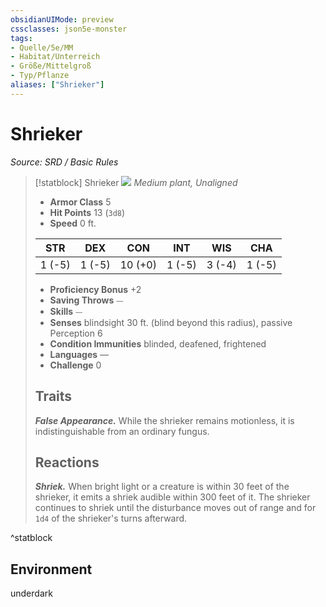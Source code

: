 ```yaml
---
obsidianUIMode: preview
cssclasses: json5e-monster
tags:
- Quelle/5e/MM
- Habitat/Unterreich
- Größe/Mittelgroß
- Typ/Pflanze
aliases: ["Shrieker"]
---
```

# Shrieker
*Source: SRD / Basic Rules*  

> [!statblock] Shrieker
> ![](compendium/bestiary/plant/token/shrieker.png#token)
> *Medium plant, Unaligned*
> 
> - **Armor Class** 5 
> - **Hit Points** 13 (`3d8`)
> - **Speed** 0 ft.
> 
> |STR|DEX|CON|INT|WIS|CHA|
> |:---:|:---:|:---:|:---:|:---:|:---:|
> | 1 (-5)| 1 (-5)|10 (+0)| 1 (-5)| 3 (-4)| 1 (-5)|
> 
> - **Proficiency Bonus** +2
> - **Saving Throws** ⏤
> - **Skills** ⏤
> - **Senses** blindsight 30 ft. (blind beyond this radius), passive Perception 6
> - **Condition Immunities** blinded, deafened, frightened
> - **Languages** —
> - **Challenge** 0
> 
> ## Traits
> 
> ***False Appearance.*** While the shrieker remains motionless, it is indistinguishable from an ordinary fungus.
> 
> ## Reactions
> 
> ***Shriek.*** When bright light or a creature is within 30 feet of the shrieker, it emits a shriek audible within 300 feet of it. The shrieker continues to shriek until the disturbance moves out of range and for `1d4` of the shrieker's turns afterward.

^statblock

## Environment

underdark
